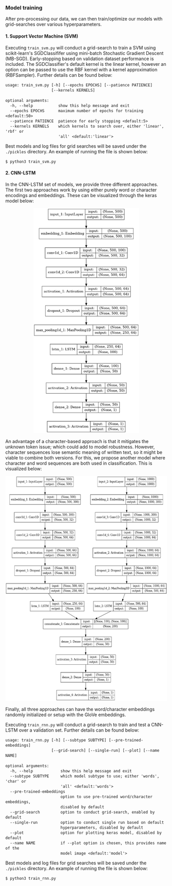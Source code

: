 ### Model training

After pre-processing our data, we can then train/optimize our models with grid-searches over various hyperparameters.

#### 1. Support Vector Machine (SVM)

Executing `train_svm.py` will conduct a grid-search to train a SVM using scikit-learn's SGDClassififer using mini-batch Stochastic Gradient Descent (MB-SGD). Early-stopping based on validation dataset performance is included. The SGDClassifier's default kernel is the linear kernel, however an option can be passed to use the RBF kernel with a kernel approximation (RBFSampler). Further details can be found below:

```
usage: train_svm.py [-h] [--epochs EPOCHS] [--patience PATIENCE]
                    [--kernels KERNELS]

optional arguments:
  -h, --help           show this help message and exit
  --epochs EPOCHS      maximum number of epochs for training <default:50>
  --patience PATIENCE  patience for early stopping <default:5>
  --kernels KERNELS    which kernels to search over, either 'linear', 'rbf' or
                       'all' <default:'linear'>
```

Best models and log files for grid searches will be saved under the `./pickles` directory. An example of running the file is shown below:

```
$ python3 train_svm.py
```

#### 2. CNN-LSTM

In the CNN-LSTM set of models, we provide three different approaches. The first two approaches work by using either purely word or character encodings and embeddings. These can be visualized through the keras model below:

<p align="center">
<img src="/img/model.png" height="700">
</p>

An advantage of a character-based approach is that it mitigates the unknown token issue; which could add to model robustness. However, character sequences lose semantic meaning of written text, so it might be viable to combine both versions. For this, we propose another model where character and word sequences are both used in classification. This is visualized below:

<p align="center">
<img src="/img/model_combined.png" height="700">
</p>

Finally, all three approaches can have the word/character embeddings randomly initialized or setup with the GloVe embeddings.

Executing `train_rnn.py` will conduct a grid-search to train and test a CNN-LSTM over a validation set. Further details can be found below:

```
usage: train_rnn.py [-h] [--subtype SUBTYPE] [--pre-trained-embeddings]
                    [--grid-search] [--single-run] [--plot] [--name NAME]

optional arguments:
  -h, --help            show this help message and exit
  --subtype SUBTYPE     which model subtype to use; either 'words', 'char' or
                        'all' <default:'words'>
  --pre-trained-embeddings
                        option to use pre-trained word/character embeddings,
                        disabled by default
  --grid-search         option to conduct grid-search, enabled by default
  --single-run          option to conduct single run based on default
                        hyperparameters, disabled by default
  --plot                option for plotting keras model, disabled by default
  --name NAME           if --plot option is chosen, this provides name of the
                        model image <default:'model'>
```

Best models and log files for grid searches will be saved under the `./pickles` directory. An example of running the file is shown below:

```
$ python3 train_rnn.py
```
